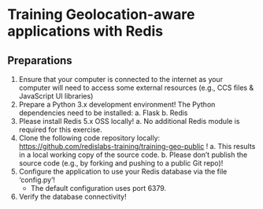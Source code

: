 # Training Geolocation-aware applications with Redis

## Preparations

1. Ensure that your computer is connected to the internet as your computer will need to access some external resources (e.g., CCS files & JavaScript UI libraries)
2. Prepare a Python 3.x development environment! The Python dependencies need to be installed:
   a. Flask
   b. Redis
3. Please install Redis 5.x OSS locally!
   a. No additional Redis module is required for this exercise.
4. Clone the following code repository locally: https://github.com/redislabs-training/training-geo-public ! 
   a. This results in a local working copy of the source code.
   b. Please don’t publish the source code (e.g., by forking and pushing to a public Git repo)!
5. Configure the application to use your Redis database via the file ‘config.py’!
   * The default configuration uses port 6379.
6. Verify the database connectivity!
